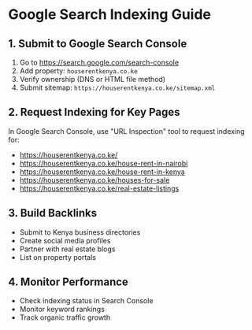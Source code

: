 # Google Search Indexing Guide

## 1. Submit to Google Search Console
1. Go to https://search.google.com/search-console
2. Add property: `houserentkenya.co.ke`
3. Verify ownership (DNS or HTML file method)
4. Submit sitemap: `https://houserentkenya.co.ke/sitemap.xml`

## 2. Request Indexing for Key Pages
In Google Search Console, use "URL Inspection" tool to request indexing for:
- https://houserentkenya.co.ke/
- https://houserentkenya.co.ke/house-rent-in-nairobi
- https://houserentkenya.co.ke/house-rent-in-kenya
- https://houserentkenya.co.ke/houses-for-sale
- https://houserentkenya.co.ke/real-estate-listings

## 3. Build Backlinks
- Submit to Kenya business directories
- Create social media profiles
- Partner with real estate blogs
- List on property portals

## 4. Monitor Performance
- Check indexing status in Search Console
- Monitor keyword rankings
- Track organic traffic growth